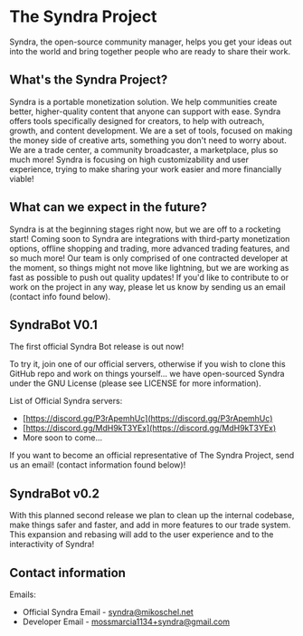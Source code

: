 # The Syndra Project

Syndra, the open-source community manager, helps you get your ideas out into the world and bring together people who are ready to share their work. 

## What's the Syndra Project?

Syndra is a portable monetization solution. We help communities create better, higher-quality content that anyone can support with ease. Syndra offers tools specifically designed for creators, to help with outreach, growth, and content development. We are a set of tools, focused on making the money side of creative arts, something you don't need to worry about. We are a trade center, a community broadcaster, a marketplace, plus so much more! Syndra is focusing on high customizability and user experience, trying to make sharing your work easier and more financially viable!

## What can we expect in the future?

Syndra is at the beginning stages right now, but we are off to a rocketing start! Coming soon to Syndra are integrations with third-party monetization options, offline shopping and trading, more advanced trading features, and so much more! Our team is only comprised of one contracted developer at the moment, so things might not move like lightning, but we are working as fast as possible to push out quality updates! If you'd like to contribute to or work on the project in any way, please let us know by sending us an email (contact info found below).

## SyndraBot V0.1

The first official Syndra Bot release is out now!

To try it, join one of our official servers, otherwise if you wish to clone this GitHub repo and work on things yourself... we have open-sourced Syndra under the GNU License (please see LICENSE for more information). 

List of Official Syndra servers:
 - [https://discord.gg/P3rApemhUc](https://discord.gg/P3rApemhUc)
 - [https://discord.gg/MdH9kT3YEx](https://discord.gg/MdH9kT3YEx)
 - More soon to come...

If you want to become an official representative of The Syndra Project, send us an email! (contact information found below)! 

## SyndraBot v0.2

With this planned second release we plan to clean up the internal codebase, make things safer and faster, and add in more features to our trade system. This expansion and rebasing will add to the user experience and to the interactivity of Syndra! 

## Contact information

Emails:
- Official Syndra Email - syndra@mikoschel.net
- Developer Email - mossmarcia1134+syndra@gmail.com 
